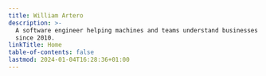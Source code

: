```yaml
---
title: William Artero
description: >-
  A software engineer helping machines and teams understand businesses needs
  since 2010.
linkTitle: Home
table-of-contents: false
lastmod: 2024-01-04T16:28:36+01:00
---
```

